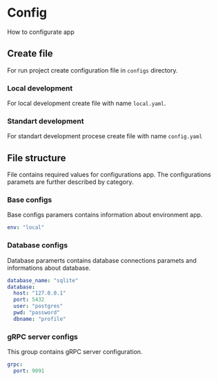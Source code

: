 # Config

How to configurate app 

## Create file

For run project create configuration file in `configs` directory.

### Local development

For local development create file with name `local.yaml`.

### Standart development

For standart development procese create file with name `config.yaml`

## File structure

File contains required values for configurations app. The configurations paramets are further described by category.

### Base configs

Base configs paramers contains information about environment app.

```yaml
env: "local"
```

### Database configs

Database paramerts contains database connections paramets and informations about database.

```yaml
database_name: "sqlite"
database:
  host: "127.0.0.1"
  port: 5432
  user: "postgres"
  pwd: "password"
  dbname: "profile"
```

### gRPC server configs

This group contains gRPC server configuration.

```yaml
grpc:
  port: 9091
```
